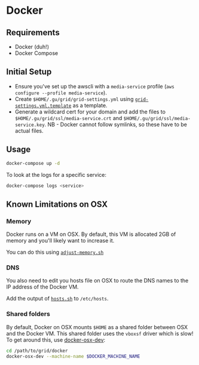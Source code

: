 # Docker

## Requirements
- Docker (duh!)
- Docker Compose

## Initial Setup
- Ensure you've set up the awscli with a `media-service` profile (`aws configure --profile media-service`).
- Create `$HOME/.gu/grid/grid-settings.yml` using [`grid-settings.yml.template`](./configs/generators/grid-settings.yml.template) as a template.
- Generate a wildcard cert for your domain and add the files to `$HOME/.gu/grid/ssl/media-service.crt` and `$HOME/.gu/grid/ssl/media-service.key`.
  NB - Docker cannot follow symlinks, so these have to be actual files.


## Usage
```sh
docker-compose up -d
```

To look at the logs for a specific service:

```sh
docker-compose logs <service>
```

## Known Limitations on OSX
### Memory
Docker runs on a VM on OSX. By default, this VM is allocated 2GB of memory and you'll likely want to increase it.

You can do this using [`adjust-memory.sh`](./osx/adjust-memory.sh)

### DNS
You also need to edit you hosts file on OSX to route the DNS names to the IP address of the Docker VM.

Add the output of [`hosts.sh`](./osx/hosts.sh) to `/etc/hosts`.

### Shared folders
By default, Docker on OSX mounts `$HOME` as a shared folder between OSX and the Docker VM.
This shared folder uses the `vboxsf` driver which is slow! To get around this, use [docker-osx-dev](https://github.com/brikis98/docker-osx-dev):

```sh
cd /path/to/grid/docker
docker-osx-dev --machine-name $DOCKER_MACHINE_NAME
```
